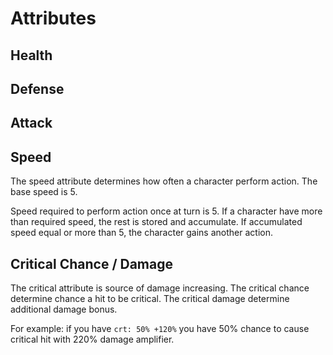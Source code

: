 # Attributes

## Health

## Defense

## Attack

## Speed
The speed attribute determines how often a character perform action.
The base speed is 5.

Speed required to perform action once at turn is 5.
If a character have more than required speed, the rest is stored and accumulate.
If accumulated speed equal or more than 5, the character gains another action.

## Critical Chance / Damage
The critical attribute is source of damage increasing.
The critical chance determine chance a hit to be critical.
The critical damage determine additional damage bonus.

For example: if you have `crt: 50% +120%` you have 50% chance to cause critical hit with 220% damage amplifier.